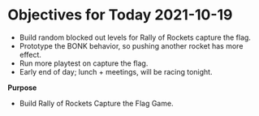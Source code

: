 # Objectives for Today 2021-10-19

- Build random blocked out levels for Rally of Rockets capture the flag.
- Prototype the BONK behavior, so pushing another rocket has more effect.
- Run more playtest on capture the flag.
- Early end of day; lunch + meetings, will be racing tonight.

**Purpose**

- Build Rally of Rockets Capture the Flag Game.
